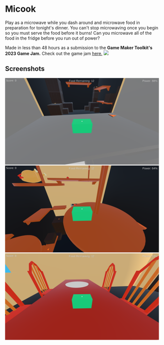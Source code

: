# Micook

Play as a microwave while you dash around and microwave food in preparation for tonight's dinner. You can't stop microwaving once you begin so you must serve the food before it burns! Can you microwave all of the food in the fridge before you run out of power?

Made in less than 48 hours as a submission to the **Game Maker Toolkit's 2023 Game Jam.** Check out the game jam [here.](https://itch.io/jam/gmtk-2023)
<img src="https://img.itch.zone/aW1hZ2UyL2phbS8zMjM0NzAvOTYzODIxMi5wbmc=/original/DzYKfV.png" height=100px>

## Screenshots
<img src="./Screenshots/screenshot1.png">
<img src="./Screenshots/screenshot2.png">
<img src="./Screenshots/screenshot3.png">